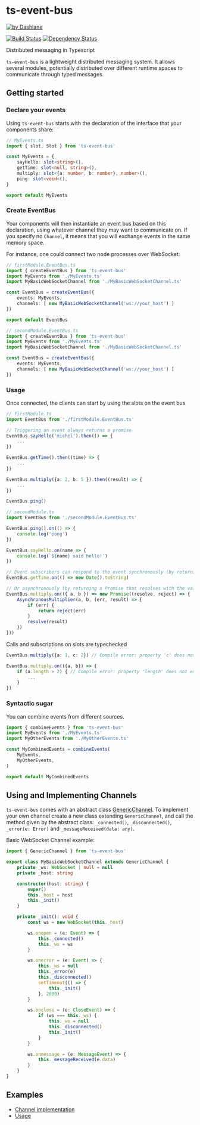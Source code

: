 # ts-event-bus
[![by Dashlane](https://rawgit.com/dashlane/ts-event-bus/master/by_dashlane.svg)](https://www.dashlane.com/)

[![Build Status](https://travis-ci.org/Dashlane/ts-event-bus.svg?branch=master)](https://travis-ci.org/Dashlane/ts-event-bus)
[![Dependency Status](https://david-dm.org/Dashlane/ts-event-bus.svg)](https://david-dm.org/Dashlane/ts-event-bus)

Distributed messaging in Typescript

`ts-event-bus` is a lightweight distributed messaging system. It allows several modules, potentially distributed over different runtime spaces to communicate through typed messages.

## Getting started

### Declare your events

Using `ts-event-bus` starts with the declaration of the interface that your components share:

```typescript
// MyEvents.ts
import { slot, Slot } from 'ts-event-bus'

const MyEvents = {
    sayHello: slot<string>(),
    getTime: slot<null, string>(),
    multiply: slot<{a: number, b: number}, number>(),
    ping: slot<void>(),
}

export default MyEvents
```

### Create EventBus
Your components will then instantiate an event bus based on this declaration, using whatever channel they may want to communicate on.
If you specify no `Channel`, it means that you will exchange events in the same memory space.

For instance, one could connect two node processes over WebSocket:

```typescript
// firstModule.EventBus.ts
import { createEventBus } from 'ts-event-bus'
import MyEvents from './MyEvents.ts'
import MyBasicWebSocketChannel from './MyBasicWebSocketChannel.ts'

const EventBus = createEventBus({
    events: MyEvents,
    channels: [ new MyBasicWebSocketChannel('ws://your_host') ]
})

export default EventBus
```

```typescript
// secondModule.EventBus.ts
import { createEventBus } from 'ts-event-bus'
import MyEvents from './MyEvents.ts'
import MyBasicWebSocketChannel from './MyBasicWebSocketChannel.ts'

const EventBus = createEventBus({
    events: MyEvents,
    channels: [ new MyBasicWebSocketChannel('ws://your_host') ]
})
```

### Usage

Once connected, the clients can start by using the slots on the event bus

```typescript
// firstModule.ts
import EventBus from './firstModule.EventBus.ts'

// Triggering an event always returns a promise
EventBus.sayHello('michel').then(() => {
    ...
})

EventBus.getTime().then((time) => {
    ...
})

EventBus.multiply({a: 2, b: 5 }).then((result) => {
    ...
})

EventBus.ping()
```

```typescript
// secondModule.ts
import EventBus from './secondModule.EventBus.ts'

EventBus.ping().on(() => {
    console.log('pong')
})

EventBus.sayHello.on(name => {
    console.log(`${name} said hello!`)
})

// Event subscribers can respond to the event synchronously (by returning a value)
EventBus.getTime.on(() => new Date().toString)

// Or asynchronously (by returning a Promise that resolves with the value).
EventBus.multiply.on(({ a, b }) => new Promise((resolve, reject) => {
    AsynchronousMultiplier(a, b, (err, result) => {
        if (err) {
            return reject(err)
        }
        resolve(result)
    })
}))
```

Calls and subscriptions on slots are typechecked
```typescript
EventBus.multiply({a: 1, c: 2}) // Compile error: property 'c' does not exist on type {a: number, b: number}

EventBus.multiply.on(({a, b}) => {
    if (a.length > 2) { // Compile error: property 'length' does not exist on type 'number'
        ...
    }
})
```

### Syntactic sugar

You can combine events from different sources.
```typescript
import { combineEvents } from 'ts-event-bus'
import MyEvents from './MyEvents.ts'
import MyOtherEvents from './MyOtherEvents.ts'

const MyCombinedEvents = combineEvents(
    MyEvents,
    MyOtherEvents,
)

export default MyCombinedEvents
```

## Using and Implementing Channels

`ts-event-bus` comes with an abstract class [GenericChannel](./src/Channel.ts).
To implement your own channel create a new class extending `GenericChannel`, and call the method given by the abstract class: `_connected()`, `_disconnected()`, `_error(e: Error)` and `_messageReceived(data: any)`.

Basic WebSocket Channel example:
```typescript
import { GenericChannel } from 'ts-event-bus'

export class MyBasicWebSocketChannel extends GenericChannel {
    private _ws: WebSocket | null = null
    private _host: string

    constructor(host: string) {
        super()
        this._host = host
        this._init()
    }

    private _init(): void {
        const ws = new WebSocket(this._host)

        ws.onopen = (e: Event) => {
            this._connected()
            this._ws = ws
        }

        ws.onerror = (e: Event) => {
            this._ws = null
            this._error(e)
            this._disconnected()
            setTimeout(() => {
                this._init()
            }, 2000)
        }

        ws.onclose = (e: CloseEvent) => {
            if (ws === this._ws) {
                this._ws = null
                this._disconnected()
                this._init()
            }
        }

        ws.onmessage = (e: MessageEvent) => {
            this._messageReceived(e.data)
        }
    }
}
```


## Examples

- [Channel implementation](./examples/channels)
- [Usage](./examples/usage)
